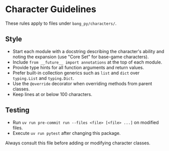 # Character Guidelines

These rules apply to files under `bang_py/characters/`.

## Style
- Start each module with a docstring describing the character's ability and
  noting the expansion (use "Core Set" for base-game characters).
- Include `from __future__ import annotations` at the top of each module.
- Provide type hints for all function arguments and return values.
- Prefer built-in collection generics such as `list` and `dict` over
  `typing.List` and `typing.Dict`.
- Use the `@override` decorator when overriding methods from parent classes.
- Keep lines at or below 100 characters.

## Testing
- Run `uv run pre-commit run --files <file> [<file> ...]` on modified files.
- Execute `uv run pytest` after changing this package.

Always consult this file before adding or modifying character classes.
